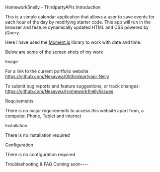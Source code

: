 Homework5nelly - ThirdpartyAPIs
Introduction


This is a simple calendar application that allows a user to save events for each hour of the day by modifying starter code. This app will run in the browser and feature dynamically updated HTML and CSS powered by jQuery.

Here i have used the [Moment.js](https://momentjs.com/) library to work with date and time.

Below are some of the screen shots of my work

Image




For a link to the current portfolio website https://github.com/Nesavwa/05thirdpartyapi-Nelly 

To submit bug reports and feature suggestions, or track changes: https://github.com/Nesavwa/Homework1nelly/issues

Requirements

There is no major requirements to access this website apart from, a computer, Phone, Tablet and internet

Installation

There is no installation required

Configuration

There is no configuration required

Troubleshooting & FAQ Coming soon----